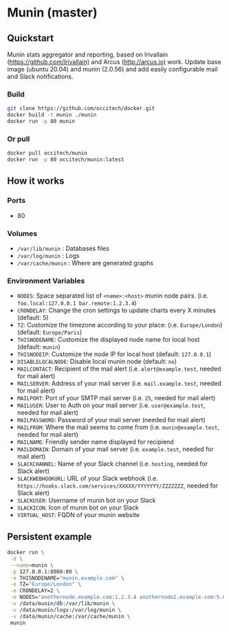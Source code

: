 # Munin (master)

## Quickstart

Munin stats aggregator and reporting, based on lrivallain (<https://github.com/lrivallain)> and Arcus (<http://arcus.io)> work.
Update base image (ubuntu 20.04) and munin (2.0.56) and add easily configurable mail and Slack notifications.

### Build

```bash
git clone https://github.com/occitech/docker.git
docker build -t munin ./munin
docker run -p 80 munin
```

### Or pull

```bash
docker pull occitech/munin
docker run -p 80 occitech/munin:latest
```

## How it works

### Ports

* 80

### Volumes

* `/var/lib/munin` : Databases files
* `/var/log/munin` : Logs
* `/var/cache/munin` : Where are generated graphs

### Environment Variables

* `NODES`: Space separated list of `<name>:<host>` munin node pairs. (i.e. `foo.local:127.0.0.1 bar.remote:1.2.3.4`)
* `CRONDELAY`: Change the cron settings to update charts every X minutes (default: 5)
* `TZ`: Customize the timezone according to your place: (i.e. `Europe/London`) (default: `Europe/Paris`)
* `THISNODENAME`: Customize the displayed node name for local host (default: `munin`)
* `THISNODEIP`: Customize the node IP for local host (default: `127.0.0.1`)
* `DISABLELOCALNODE`: Disable local munin node (default: `no`)
* `MAILCONTACT`: Recipient of the mail alert (i.e. `alert@example.test`, needed for mail alert)
* `MAILSERVER`: Address of your mail server (i.e. `mail.example.test`, needed for mail alert)
* `MAILPORT`: Port of your SMTP mail server  (i.e. `25`, needed for mail alert)
* `MAILUSER`: User to Auth on your mail server  (i.e. `user@example.test`, needed for mail alert)
* `MAILPASSWORD`: Password of your mail server (needed for mail alert)
* `MAILFROM`: Where the mail seems to come from (i.e. `munin@example.test`, needed for mail alert)
* `MAILNAME`: Friendly sender name displayed for recipiend
* `MAILDOMAIN`: Domain of your mail server (i.e. `example.test`, needed for mail alert)
* `SLACKCHANNEL`: Name of your Slack channel (i.e. `hosting`, needed for Slack alert)
* `SLACKWEBHOOKURL`: URL of your Slack webhook (i.e. `https://hooks.slack.com/services/XXXXX/YYYYYYY/ZZZZZZZ`, needed for Slack alert)
* `SLACKUSER`: Username of munin bot on your Slack
* `SLACKICON`: Icon of munin bot on your Slack
* `VIRTUAL_HOST`: FQDN of your munin website

## Persistent example

```bash
docker run \
 -d \
 --name=munin \
 -p 127.0.0.1:8080:80 \
 -e THISNODENAME="munin.example.com" \
 -e TZ="Europe/London" \
 -e CRONDELAY=2 \
 -e NODES="anothernode.example.com:1.2.3.4 anothernode2.example.com:5.6.7.8" \
 -v /data/munin/db:/var/lib/munin \
 -v /data/munin/logs:/var/log/munin \
 -v /data/munin/cache:/var/cache/munin \
 munin
```
